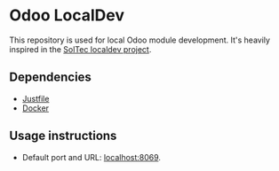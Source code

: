 # Odoo LocalDev

This repository is used for local Odoo module development. It's heavily
inspired in the [SolTec localdev
project](https://github.com/Mueve-TEC/soltec-localdev).


## Dependencies

- [Justfile](https://github.com/casey/just)
- [Docker](https://www.docker.com/products/docker-desktop)


## Usage instructions

- Default port and URL: [localhost:8069](http://localhost:8069).

